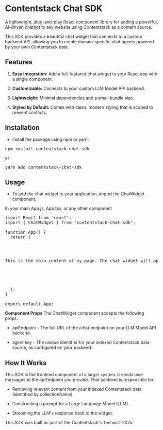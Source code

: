 # Contentstack Chat SDK
A lightweight, plug-and-play React component library for adding a powerful, AI-driven chatbot to any website using Contentstack as a content source.

This SDK provides a beautiful chat widget that connects to a custom backend API, allowing you to create domain-specific chat agents powered by your own Contentstack data.

## Features
1. **Easy Integration:** Add a full-featured chat widget to your React app with a single component.

2. **Customizable:** Connects to your custom LLM Model API backend.

3. **Lightweight:** Minimal dependencies and a small bundle size.

4. **Styled by Default:** Comes with clean, modern styling that is scoped to prevent conflicts.

## Installation
- Install the package using npm or yarn:

<pre>npm install contentstack-chat-sdk</pre>

or

<pre>yarn add contentstack-chat-sdk</pre>

## Usage
- To add the chat widget to your application, import the ChatWidget component.

In your main App.js, App.tsx, or any other component

<pre>import React from 'react';
import { ChatWidget } from 'contentstack-chat-sdk';

function App() {
  return (
    <div>
      <p>This is the main content of my page. The chat widget will appear in the corner.</p>
      <ChatWidget apiEndpoint="[https://your-backend-api.com/chat](https://your-backend-api.com/chat)"
        collectionName="my-unique-collection-name"
      />
    </div>
  );
}

export default App;</pre>

**Component Props**
The ChatWidget component accepts the following props:

- apiEndpoint - The full URL of the /chat endpoint on your LLM Model API backend.

- agent key - The unique identifier for your indexed Contentstack data source, as configured on your backend.


## How It Works
This SDK is the frontend component of a larger system. It sends user messages to the apiEndpoint you provide. That backend is responsible for:

- Retrieving relevant content from your indexed Contentstack data (identified by collectionName).

- Constructing a prompt for a Large Language Model (LLM).

- Streaming the LLM's response back to the widget.

This SDK was built as part of the Contentstack's Techsurf 2025.
